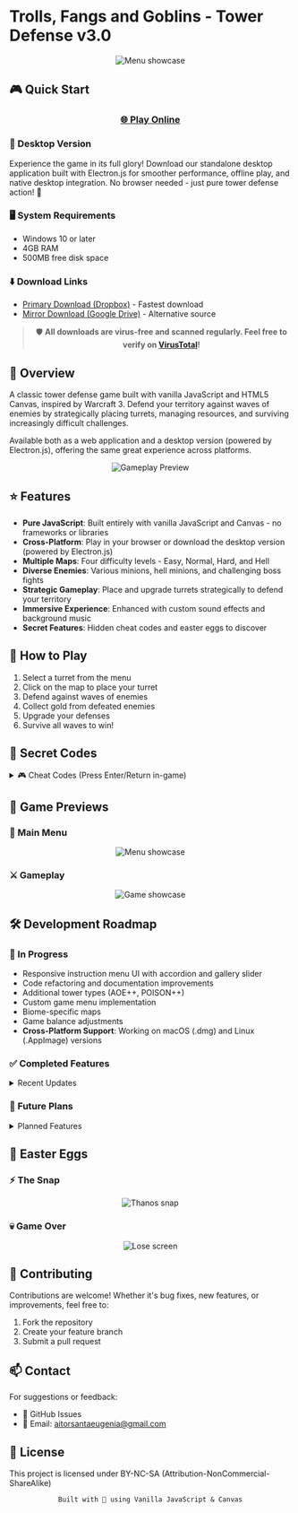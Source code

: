 # Trolls, Fangs and Goblins - Tower Defense v3.0

<div align="center">

![Menu showcase](https://aitorsantaeugenia.github.io/Trolls_fangs_and_goblins_TD/images/loadScreen/trolls_fangs_goblins_tittle.png)

</div>

## 🎮 Quick Start

<div align="center">

### [🌐 Play Online](https://trolls-fangs-td.web.app/)

</div>

### 💾 Desktop Version
Experience the game in its full glory! Download our standalone desktop application built with Electron.js for smoother performance, offline play, and native desktop integration. No browser needed - just pure tower defense action! 🚀

### 🖥️ System Requirements
- Windows 10 or later
- 4GB RAM
- 500MB free disk space

### ⬇️ Download Links
- [Primary Download (Dropbox)](https://www.dropbox.com/scl/fi/trx11xr14wa18lolr9vro/Trolls-Fangs-and-Goblins-TD-Setup-2.0.0.zip?rlkey=9dh6uuvy3puvpgy4hbskepg2w&st=q6cii9de&dl=1) - Fastest download
- [Mirror Download (Google Drive)](https://drive.google.com/file/d/1-K1B3-bolk60SeMPWwq_z9VL5moOXhhM/view?usp=sharing) - Alternative source

<div align="center">

> 🛡️ **All downloads are virus-free and scanned regularly. Feel free to verify on [VirusTotal](https://www.virustotal.com)!**

</div>

## 📖 Overview

A classic tower defense game built with vanilla JavaScript and HTML5 Canvas, inspired by Warcraft 3. Defend your territory against waves of enemies by strategically placing turrets, managing resources, and surviving increasingly difficult challenges.

Available both as a web application and a desktop version (powered by Electron.js), offering the same great experience across platforms.

<div align="center">

![Gameplay Preview](https://user-images.githubusercontent.com/14861253/193632986-90237e93-9b04-4f94-bd35-38c4a6542634.gif)

</div>

## ⭐ Features

- **Pure JavaScript**: Built entirely with vanilla JavaScript and Canvas - no frameworks or libraries
- **Cross-Platform**: Play in your browser or download the desktop version (powered by Electron.js)
- **Multiple Maps**: Four difficulty levels - Easy, Normal, Hard, and Hell
- **Diverse Enemies**: Various minions, hell minions, and challenging boss fights
- **Strategic Gameplay**: Place and upgrade turrets strategically to defend your territory
- **Immersive Experience**: Enhanced with custom sound effects and background music
- **Secret Features**: Hidden cheat codes and easter eggs to discover

## 🎯 How to Play

1. Select a turret from the menu
2. Click on the map to place your turret
3. Defend against waves of enemies
4. Collect gold from defeated enemies
5. Upgrade your defenses
6. Survive all waves to win!

## 🔮 Secret Codes

<details>
  <summary>🎮 Cheat Codes (Press Enter/Return in-game)</summary>
  
  | Code | Effect |
  |------|--------|
  | `greedisgood` | +200 gold |
  | `hollymolly` | +1000 gold |
  | `whosyourdaddy` | Unlock B.F.T (Best turret) |
  | `ezwin` | Instant victory |
  | `4lose` | Instant defeat |
  | `thanos` | Special effect... |
</details>

## 📸 Game Previews

### 🏰 Main Menu

<div align="center">

![Menu showcase](https://user-images.githubusercontent.com/14861253/193631952-c34ab736-4e26-4f64-a237-14f08c9ad117.gif)

</div>

### ⚔️ Gameplay

<div align="center">

![Game showcase](https://user-images.githubusercontent.com/14861253/193631642-9428f64c-d1be-4023-b25f-8dd26a9bcf6a.gif)

</div>

## 🛠️ Development Roadmap

### 🚧 In Progress
- Responsive instruction menu UI with accordion and gallery slider
- Code refactoring and documentation improvements
- Additional tower types (AOE++, POISON++)
- Custom game menu implementation
- Biome-specific maps
- Game balance adjustments
- **Cross-Platform Support**: Working on macOS (.dmg) and Linux (.AppImage) versions

### ✅ Completed Features
<details>
  <summary>Recent Updates</summary>
  
  - Hell map path implementation
  - Sound system improvements
  - Pause menu functionality
  - Responsive canvas positioning
  - Enhanced UI elements
  - Level restart functionality
  - Multiple difficulty maps
  - Boss battles
  - Instruction menu
  - ElectronJS to create an .exe and play offline
</details>

### 🚀 Future Plans
<details>
  <summary>Planned Features</summary>
  
  - Enhanced UI elements and sound controls
  - Ranking system with nicknames and points
  - Infinite map mode
  - Advanced scoring system
  - Special events and coin drops
</details>

## 🎁 Easter Eggs

### ⚡ The Snap

<div align="center">

![Thanos snap](https://user-images.githubusercontent.com/14861253/193633195-82f51828-d720-4fd9-93ac-009bd099e99c.gif)

</div>

### 💀 Game Over

<div align="center">

![Lose screen](https://user-images.githubusercontent.com/14861253/193632223-b74ceea0-e742-43fb-8724-1370567e9a74.gif)

</div>

## 🤝 Contributing

Contributions are welcome! Whether it's bug fixes, new features, or improvements, feel free to:
1. Fork the repository
2. Create your feature branch
3. Submit a pull request

## 📫 Contact

For suggestions or feedback:
- 📝 GitHub Issues
- 📧 Email: aitorsantaeugenia@gmail.com

## 📄 License

This project is licensed under BY-NC-SA (Attribution-NonCommercial-ShareAlike)

<div align="center">

```
Built with 💜 using Vanilla JavaScript & Canvas
```
</div>